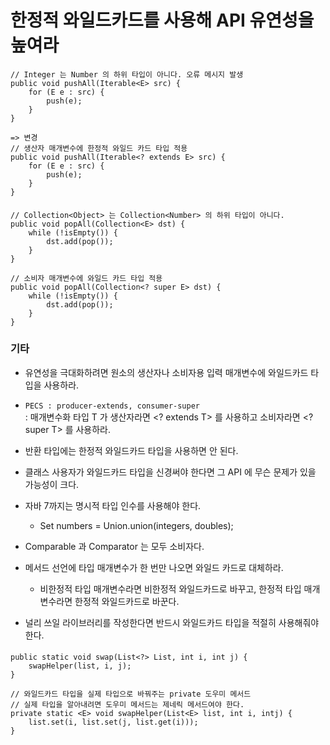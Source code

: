 # 한정적 와일드카드를 사용해 API 유연성을 높여라

    // Integer 는 Number 의 하위 타입이 아니다. 오류 메시지 발생
    public void pushAll(Iterable<E> src) {
        for (E e : src) {
            push(e);
        }
    }

    => 변경
    // 생산자 매개변수에 한정적 와일드 카드 타입 적용
    public void pushAll(Iterable<? extends E> src) {
        for (E e : src) {
            push(e);
        }
    }
####

    // Collection<Object> 는 Collection<Number> 의 하위 타입이 아니다.
    public void popAll(Collection<E> dst) {
        while (!isEmpty()) {
            dst.add(pop());
        }
    }

    // 소비자 매개변수에 와일드 카드 타입 적용
    public void popAll(Collection<? super E> dst) {
        while (!isEmpty()) {
            dst.add(pop());
        }
    }

### 기타
* 유연성을 극대화하려면 원소의 생산자나 소비자용 입력 매개변수에 와일드카드 타입을 사용하라.

* `PECS : producer-extends, consumer-super`  
   : 매개변수화 타입 T 가 생산자라면 <? extends T> 를 사용하고 소비자라면 <? super T> 를 사용하라.

* 반환 타입에는 한정적 와일드카드 타입을 사용하면 안 된다.
* 클래스 사용자가 와일드카드 타입을 신경써야 한다면 그 API 에 무슨 문제가 있을 가능성이 크다.
* 자바 7까지는 명시적 타입 인수를 사용해야 한다.
  * Set<Number> numbers = Union.<Number>union(integers, doubles);
* Comparable 과 Comparator 는 모두 소비자다.
* 메서드 선언에 타입 매개변수가 한 번만 나오면 와일드 카드로 대체하라.
  * 비한정적 타입 매개변수라면 비한정적 와일드카드로 바꾸고, 한정적 타입 매개변수라면 한정적 와일드카드로 바꾼다.
* 널리 쓰일 라이브러리를 작성한다면 반드시 와일드카드 타입을 적절히 사용해줘야 한다.
####
    public static void swap(List<?> List, int i, int j) {
        swapHelper(list, i, j);
    }

    // 와일드카드 타입을 실제 타입으로 바꿔주는 private 도우미 메서드
    // 실제 타입을 알아내려면 도우미 메서드는 제네릭 메서드여야 한다.
    private static <E> void swapHelper(List<E> list, int i, intj) {
        list.set(i, list.set(j, list.get(i)));
    }